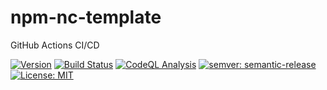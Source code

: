 # npm-nc-template
GitHub Actions CI/CD

[![Version](https://img.shields.io/npm/v/@draganfilipovic/npm-nc-template.svg)](https://npmjs.org/package/@draganfilipovic/npm-nc-template)
[![Build Status](https://github.com/easingthemes/npm-nc-template/workflows/CI/badge.svg?branch=main)](https://github.com/easingthemes/npm-nc-template/actions)
[![CodeQL Analysis](https://github.com/easingthemes/npm-nc-template/workflows/CodeQL/badge.svg?branch=main)](https://github.com/easingthemes/npm-nc-template/actions)
[![semver: semantic-release](https://img.shields.io/badge/semver-semantic--release-blue.svg)](https://github.com/semantic-release/semantic-release)
[![License: MIT](https://img.shields.io/badge/License-MIT-yellow.svg)](https://opensource.org/licenses/MIT)
 
